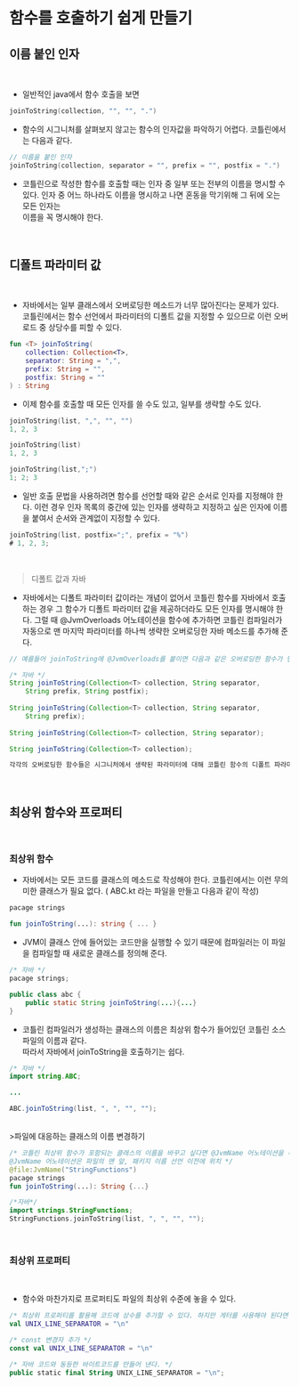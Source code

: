 # 함수를 호출하기 쉽게 만들기

## 이름 붙인 인자

</br>

* 일반적인 java에서 함수 호출을 보면

```kotlin
joinToString(collection, "", "", ".")
```

* 함수의 시그니처를 살펴보지 않고는 함수의 인자값을 파악하기 어렵다. 코틀린에서는 다음과 같다.

```kotlin
// 이름을 붙인 인자
joinToString(collection, separator = "", prefix = "", postfix = ".")
```

* 코틀린으로 작성한 함수를 호출할 때는 인자 중 일부 또는 전부의 이름을 명시할 수 있다. 인자 중 어느 하나라도 이름을 명시하고 나면 혼동을 막기위해 그 뒤에 오는 모든 인자는  
이름을 꼭 명시해야 한다.

</br>

## 디폴트 파라미터 값

</br>

* 자바에서는 일부 클래스에서 오버로딩한 메소드가 너무 많아진다는 문제가 있다.</br>
코틀린에서는 함수 선언에서 파라미터의 디폴트 값을 지정할 수 있으므로 이런 오버로드 중 상당수를 피할 수 있다.

```kotlin
fun <T> joinToString(
    collection: Collection<T>,
    separator: String = ",",
    prefix: String = "",
    postfix: String = ""
) : String
```
* 이제 함수를 호출할 때 모든 인자를 쓸 수도 있고, 일부를 생략할 수도 있다. 

```kotlin
joinToString(list, ",", "", "")
1, 2, 3

joinToString(list)
1, 2, 3

joinToString(list,";")
1; 2; 3
```

* 일반 호출 문법을 사용하려면 함수를 선언할 때와 같은 순서로 인자를 지정해야 한다.
이런 경우 인자 목록의 중간에 있는 인자를 생략하고 지정하고 싶은 인자에 이름을 붙여서 순서와 관계없이 지정할 수 있다.

```kotlin
joinToString(list, postfix=";", prefix = "%")
# 1, 2, 3;
```

</br>

> 디폴트 값과 자바
* 자바에서는 디폴트 파라미터 값이라는 개념이 없어서 코틀린 함수를 자바에서 호출하는 경우 그 함수가 디폴트 파라미터 값을 제공하더라도 모든 인자를 명시해야 한다. 그럴 때 @JvmOverloads 어노테이션을 함수에 추가하면 코틀린 컴파일러가 자동으로 맨 마지막 파라미터를 하나씩 생략한 오버로딩한 자바 메소드를 추가해 준다.

```java
// 예를들어 joinToString에 @JvmOverloads를 붙이면 다음과 같은 오버로딩한 함수가 만들어진다.

/* 자바 */
String joinToString(Collection<T> collection, String separator, 
    String prefix, String postfix);
    
String joinToString(Collection<T> collection, String separator, 
    String prefix);
    
String joinToString(Collection<T> collection, String separator);

String joinToString(Collection<T> collection);

각각의 오버로딩한 함수들은 시그니처에서 생략된 파라미터에 대해 코틀린 함수의 디폴트 파라미터 값을 사용한다.

```

</br>

## 최상위 함수와 프로퍼티

</br>

### 최상위 함수
* 자바에서는 모든 코드를 클래스의 메소드로 작성해야 한다. 코틀린에서는 이런 무의미한 클래스가 필요 없다. ( ABC.kt 라는 파일을 만들고 다음과 같이 작성)

```kotlin
pacage strings

fun joinToString(...): string { ... }
```

* JVM이 클래스 안에 들어있는 코드만을 실행할 수 있기 때문에 컴파일러는 이 파일을 컴파일할 때 새로운 클래스를 정의해 준다.

```java
/* 자바 */
pacage strings;

public class abc {
    public static String joinToString(...){...}
}
```

* 코틀린 컴파일러가 생성하는 클래스의 이름은 최상위 함수가 들어있던 코틀린 소스파일의 이름과 같다.</br>따라서 자바에서 joinToString을 호출하기는 쉽다.

```java
/* 자바 */
import string.ABC;

...

ABC.joinToString(list, ", ", "", "");
```
</br>
>파일에 대응하는 클래스의 이름 변경하기

```kotlin
/* 코틀린 최상위 함수가 포함되는 클래스의 이름을 바꾸고 싶다면 @JvmName 어노테이션을 추가한다.</br>
@JvmName 어노테이션은 파일의 맨 앞, 패키지 이름 선언 이전에 위치 */
@file:JvmName("StringFunctions")
pacage strings
fun joinToString(...): String {...}

/*자바*/
import strings.StringFunctions;
StringFunctions.joinToString(list, ", ", "", "");
```
</br>

### 최상위 프로퍼티

</br>

* 함수와 마찬가지로 프로퍼티도 파일의 최상위 수준에 놓을 수 있다.

```kotlin
/* 최상위 프로퍼티를 활용해 코드에 상수를 추가할 수 있다. 하지만 게터를 사용해야 된다면 부자연스럽다. */
val UNIX_LINE_SEPARATOR = "\n"

/* const 변경자 추가 */
const val UNIX_LINE_SEPARATOR = "\n"

/* 자바 코드와 동등한 바이트코드를 만들어 낸다. */
public static final String UNIX_LINE_SEPARATOR = "\n";
```
